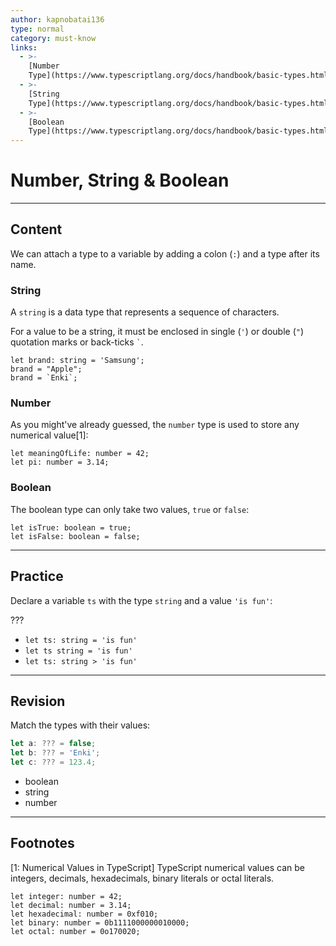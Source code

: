 ```yaml
---
author: kapnobatai136
type: normal
category: must-know
links:
  - >-
    [Number
    Type](https://www.typescriptlang.org/docs/handbook/basic-types.html#number){documentation}
  - >-
    [String
    Type](https://www.typescriptlang.org/docs/handbook/basic-types.html#string){documentation}
  - >-
    [Boolean
    Type](https://www.typescriptlang.org/docs/handbook/basic-types.html#boolean){documentation}
---
```


# Number, String & Boolean


---

## Content

We can attach a type to a variable by adding a colon (`:`) and a type after its name.

### String

A `string` is a data type that represents a sequence of characters. 

For a value to be a string, it must be enclosed in single (`'`) or double (`"`) quotation marks or back-ticks `` ` ``.

```plain-text
let brand: string = 'Samsung';
brand = "Apple";
brand = `Enki`;
```

### Number

As you might've already guessed, the `number` type is used to store any numerical value[1]:

```plain-text
let meaningOfLife: number = 42;
let pi: number = 3.14;
```

### Boolean

The boolean type can only take two values, `true` or `false`:

```plain-text
let isTrue: boolean = true;
let isFalse: boolean = false;
```


---

## Practice

Declare a variable `ts` with the type `string` and a value `'is fun'`:

???

- `let ts: string = 'is fun'`
- `let ts string = 'is fun'`
- `let ts: string > 'is fun'`


---

## Revision

Match the types with their values:

```ts
let a: ??? = false;
let b: ??? = 'Enki';
let c: ??? = 123.4;
```

- boolean
- string
- number


---

## Footnotes

[1: Numerical Values in TypeScript]
TypeScript numerical values can be integers, decimals, hexadecimals, binary literals or octal literals.

```plain-text
let integer: number = 42;
let decimal: number = 3.14;
let hexadecimal: number = 0xf010;
let binary: number = 0b1111000000010000;
let octal: number = 0o170020;
```
